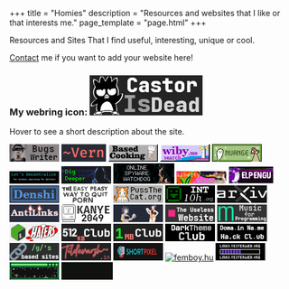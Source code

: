 +++
title = "Homies"
description = "Resources and websites that I like or that interests me."
page_template = "page.html"
+++

Resources and Sites That I find useful, interesting, unique or cool.

[Contact](/contact/) me if you want to add your website here!

<div class="webrings">
<h3>My webring icon: <img title="Castor - Just a regular everyday normal linux user." src="/assets/images/homies/castorisdead.gif" alt="castorisdead.xyz"></h3>
<p>Hover to see a short description about the site.</p>
<a href="https://bugswriter.com" target="_blank" rel="noopener nofollow noreferrer" title="Linux chad, programmer, and a youtuber from India."><img src="/assets/images/homies/bugswriter.png" alt="bugswriter.com"></a>
<a href="https://vern.cc" target="_blank" rel="noopener nofollow noreferrer" title="Non-commercial tilde focused on free software and services."><img src="/assets/images/homies/vern.png" alt="vern.cc"></a>
<a href="https://based.cooking" target="_blank" rel="noopener nofollow noreferrer" title="A simple cooking recipes website."><img src="/assets/images/homies/basedcooking.gif" alt="based.cooking"></a>
<a href="https://wiby.me" target="_blank" rel="noopener nofollow noreferrer" title="Search engine for older style/classic pages."><img src="/assets/images/homies/wiby.gif" target="_blank" rel="noopener nofollow noreferrer" alt="wiby.me"></a>
<a href="https://nuange.neocities.org" target="_blank" rel="noopener nofollow noreferrer" title="An organic classic website in the crowd of new era junks."><img src="/assets/images/homies/nuange.gif" alt="nuange.neocities.org"></a>
<a href="https://letsdecentralize.org" target="_blank" rel="noopener nofollow noreferrer" title="Website dedicated to methods of decentralized publishing on the web."><img src="/assets/images/homies/decentralize.png" alt="letsdecentralize.org"></a>
<a href="https://digdeeper.club" target="_blank" rel="noopener nofollow noreferrer" title="A comprehensive article guide to internet privacy, random blogs, reviews and many more."><img src="/assets/images/homies/digdipper.png" alt="digdeeper.club"></a>
<a href="https://spyware.neocities.org" target="_blank" rel="noopener nofollow noreferrer" title="Help to classify spyware in our everyday programs."><img src="/assets/images/homies/spywarewatchdog.png" alt="spyware.neocities.org"></a>
<a href="https://libertywitch.com" target="_blank" rel="noopener nofollow noreferrer" title="Another organic classic website that i find interesting."><img src="/assets/images/homies/libertywitch.png" alt="libertywitch.com"></a>
<a href="https://elpengu.com" target="_blank" rel="noopener nofollow noreferrer" title="The website is all about software freedom."><img src="/assets/images/homies/elpengu.png" alt="elpengu.com"></a>
<a href="https://denshi.org" target="_blank" rel="noopener nofollow noreferrer" title="Just another website that i find interesting."><img src="/assets/images/homies/denshi.png" alt="denshi.org"></a>
<a href="https://easypeasymethod.org" target="_blank" rel="noopener nofollow noreferrer" title="The easy peasy method to quit porn."><img src="/assets/images/homies/easypeasymethod.png" alt="easypeasymethod.org"></a>
<a href="https://pussthecat.org" target="_blank" rel="noopener nofollow noreferrer" title="Site that provides access to privacy focused open source services and video games servers on a non-profit basis."><img src="/assets/images/homies/pussthecat.png" alt="pussthecat.org"></a>
<a href="https://int10h.org/oldschool-pc-fonts/fontlist" target="_blank" rel="noopener nofollow noreferrer" title="The Ultimate Oldschool PC Font Pack."><img src="/assets/images/homies/int10h.png" alt="int10h.org"></a>
<a href="https://arxiv.org" target="_blank" rel="noopener nofollow noreferrer" title="Open access archive containing research papers."><img src="/assets/images/homies/arxiv.png" target="_blank" alt="arxiv.org"></a>
<a href="https://thecashewtrader.gitlab.io/braindump/antilinks" target="_blank" rel="noopener nofollow noreferrer" title="Better alternatives to popular spyware giants."><img src="/assets/images/homies/antilinks.png" target="_blank" alt="thecashewtrader.gitlab.io/braindump/antilinks"></a>
<a href="https://kanye2049.com" target="_blank" rel="noopener nofollow noreferrer" title="A retro computer interface full of hidden easter eggs and Kanye-related inside jokes with KANYE 2049 unique mashups."><img src="/assets/images/homies/kanye2049.png" target="_blank" alt="kanye2049.com"></a>
<a href="https://anime-girls-holding-programming-books.netlify.app" target="_blank" rel="noopener nofollow noreferrer" title="Anime Girls Holding Programming Books" target="_blank"><img src="/assets/images/homies/anime-girls-holding-programming-books.png" alt="anime-girls-holding-programming-books.netlify.app"></a>
<a href="https://theuselessweb.com" target="_blank" rel="noopener nofollow noreferrer" title="The Useless Web" target="_blank"><img src="/assets/images/homies/theuselessweb.png" alt="theuselessweb.com"></a>
<a href="https://musicforprogramming.net" target="_blank" rel="noopener nofollow noreferrer" title="Music For Programming" target="_blank"><img src="/assets/images/homies/musicforprogramming.png" alt="musicforprogramming.net"></a>
<a href="https://shellhaters.org" target="_blank" rel="noopener nofollow noreferrer" title="POSIX Shell and Utilities Quick Reference" target="_blank"><img src="/assets/images/homies/shellhaters.png" alt="shellhaters.org"></a>
<a href="https://512kb.club" target="_blank" rel="noopener nofollow noreferrer" title="The 512KB Club" target="_blank"><img src="/assets/images/homies/512kbclub.png" alt="512kb.club"></a>
<a href="https://1mb.club" target="_blank" rel="noopener nofollow noreferrer" title="1mb club" target="_blank"><img src="/assets/images/homies/1mbclub.png" alt="1mb.club"></a>
<a href="https://darktheme.club" target="_blank" rel="noopener nofollow noreferrer" title="The Darktheme Club" target="_blank"><img src="/assets/images/homies/darkthemeclub.png" alt="darktheme.club"></a>
<a href="https://namehack.club" target="_blank" rel="noopener nofollow noreferrer" title="Doma.in Na.me Ha.ck Cl.ub" target="_blank"><img src="/assets/images/homies/namehackclub.png" alt="namehack.club"></a>
<a href="https://based.coom.tech" target="_blank" rel="noopener nofollow noreferrer" title="Collection of awesome website urls." target="_blank"><img src="/assets/images/homies/based.png" alt="based.coom.tech"></a>
<a href="https://tildevarsh.in" target="_blank" rel="noopener nofollow noreferrer" title="Tildevarsh~" target="_blank"><img src="/assets/images/homies/tildevarshin.png" alt="tildevarsh.in"></a>
<a href="https://shortpixel.com" target="_blank" rel="noopener nofollow noreferrer" title="Compress and optimize images for web." target="_blank"><img src="/assets/images/homies/shortpixel.png" alt="shortpixel.com"></a>
<a href="https://femboy.hu" target="_blank" rel="noopener nofollow noreferrer" title="Another website that provides privacy respecting services."><img src="/assets/images/homies/femboy.png" alt="femboy.hu"></a>
<a href="https://links.yesterweb.org" target="_blank" rel="noopener nofollow noreferrer" title="User-curated directory of interesting off-the-beaten path websites."><img src="/assets/images/homies/yesterlinks.png" alt="links.yesterweb.org"></a>
<a href="https://sadgrl.online" target="_blank" rel="noopener nofollow noreferrer" title="An organic website that I adore."><img src="/assets/images/homies/sadgrl.gif" alt="sadgrl.online"></a>
<a href="https://landchad.net" target="_blank" rel="noopener nofollow noreferrer" title="Start a website and build your own platform."><img src="/assets/images/homies/landchad.gif" target="_blank" alt="landchad.net"></a>
</div>